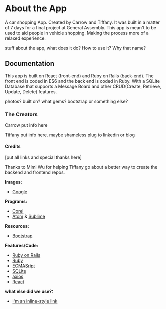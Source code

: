 # About the App

A car shopping App. Created by Carrow and Tiffany. It was built in a matter of 7 days for a final project at General Assembly. This app is mean't to be used to aid people in vehicle shopping. Making the process more of a relaxed experience.

stuff about the app, what does it do? How to use it? Why that name?


## Documentation
This app is built on React (front-end) and Ruby on Rails (back-end). The front end is coded in ES6 and the back end is coded in Ruby. With a SQLite Database that supports a Message Board and other CRUD(Create, Retrieve, Update, Delete) features.

photos? built on? what gems? bootstrap or something else?


### The Creators
Carrow
put info here


Tiffany
put info here. maybe shameless plug to linkedin or blog


#### Credits
[put all links and special thanks here]

Thanks to Mimi Wu for helping Tiffany go about a better way to create the backend and frontend repos.

**Images:**
+ [Google](https://www.google.com)

**Programs:**
+ [Corel](https://www.corel.com)
+ [Atom](https://www.corel.com) &  [Sublime](https://www.corel.com)


**Resources:**
+ [Bootstrap](https://www.getbootstrap.com)

**Features/Code:**
+ [Ruby on Rails](http://rubyonrails.org/)
+ [Ruby](https://www.ruby-lang.org/en/)
+ [ECMASript](http://es6-features.org/)
+ [SQLite](https://sqlite.org/)
+ [axios](https://www.npmjs.com/package/axios)
+ [React](https://facebook.github.io/react/)




**what else did we use?:**
+ [I'm an inline-style link](https://www.google.com)
